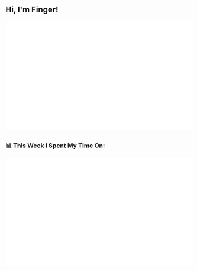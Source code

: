 <h2> Hi, I'm Finger!</h2>

<img align="right" src="https://raw.githubusercontent.com/spianmo/github-stats/master/generated/overview.svg#gh-light-mode-only">

<!-- <img align="right" height="160em" src="https://github-readme-stats-eight-theta.vercel.app/api/top-langs/?username=spianmo&layout=compact&langs_count=8&theme=algolia"/>	 -->
	
```go
package main

type Me struct {
	Name   string
	Job    string
	Code   string
	Skills string
}

func main() {
	me := &Me{
		Name:   "Finger",
		Job:    "Client-side Engineer",
		Code:   "Java, Kotlin, C#, Rust and C++ and Others",
		Skills: "Android, Security, Cross-platform client, NLP, CV, ASR ^o^",
	}
	_ = me
}
```


<h3>📊 This Week I Spent My Time On:</h3>
<img align='right' src="https://raw.githubusercontent.com/spianmo/github-stats/master/generated/languages.svg#gh-light-mode-only">

<!--START_SECTION:waka-->

```txt
Vue.js           17 hrs 37 mins  ██████████████▓░░░░░░░░░░   59.16 %
TypeScript       8 hrs 3 mins    ██████▓░░░░░░░░░░░░░░░░░░   27.04 %
JavaScript       1 hr 47 mins    █▓░░░░░░░░░░░░░░░░░░░░░░░   06.00 %
Kotlin           30 mins         ▒░░░░░░░░░░░░░░░░░░░░░░░░   01.73 %
Python           28 mins         ▒░░░░░░░░░░░░░░░░░░░░░░░░   01.58 %
```

<!--END_SECTION:waka-->
